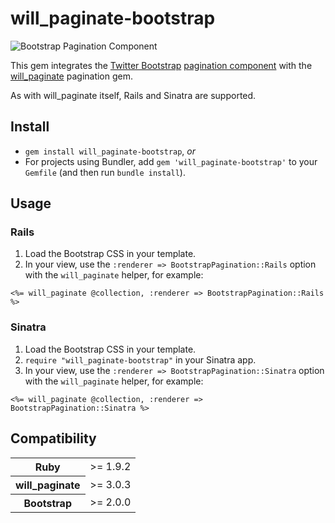 # will_paginate-bootstrap

![Bootstrap Pagination Component](//github.com/nickpad/will_paginate-bootstrap/raw/master/pagination.png)

This gem integrates the [Twitter Bootstrap](http://twitter.github.com/bootstrap/) [pagination component](http://twitter.github.com/bootstrap/components.html#pagination) with the [will_paginate](https://github.com/mislav/will_paginate) pagination gem.

As with will_paginate itself, Rails and Sinatra are supported.

## Install

  * `gem install will_paginate-bootstrap`, *or*
  * For projects using Bundler, add `gem 'will_paginate-bootstrap'` to your `Gemfile` (and then run `bundle install`).

## Usage

### Rails

  1. Load the Bootstrap CSS in your template.
  2. In your view, use the `:renderer => BootstrapPagination::Rails` option with the `will_paginate` helper, for example:

`<%= will_paginate @collection, :renderer => BootstrapPagination::Rails %>`

### Sinatra

  1. Load the Bootstrap CSS in your template.
  2. `require "will_paginate-bootstrap"` in your Sinatra app.
  3. In your view, use the `:renderer => BootstrapPagination::Sinatra` option with the `will_paginate` helper, for example:

`<%= will_paginate @collection, :renderer => BootstrapPagination::Sinatra %>`

## Compatibility

<table>
	<tr>
		<th>Ruby</th>
		<td>>= 1.9.2</td>
	</tr>
	<tr>
		<th>will_paginate</th>
		<td>>= 3.0.3</td>
	</tr>
	<tr>
		<th>Bootstrap</th>
		<td>>= 2.0.0</td>
	</tr>
</table>
